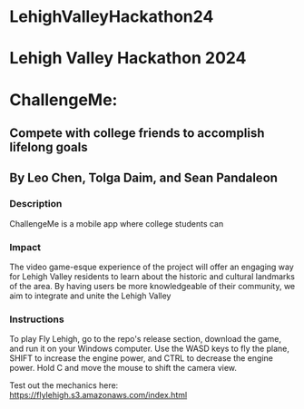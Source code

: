 # LehighValleyHackathon24

# Lehigh Valley Hackathon 2024
# ChallengeMe: 
## Compete with college friends to accomplish lifelong goals
## By Leo Chen, Tolga Daim, and Sean Pandaleon

### Description
ChallengeMe is a mobile app where college students can 

### Impact
The video game-esque experience of the project will offer an engaging way for Lehigh Valley residents to learn about the historic
and cultural landmarks of the area. By having users be more knowledgeable of their community, we aim to integrate and unite the 
Lehigh Valley 

### Instructions
To play Fly Lehigh, go to the repo's release section, download the game, and run it on your Windows computer.
Use the WASD keys to fly the plane, SHIFT to increase the engine power, and CTRL to decrease the engine power.
Hold C and move the mouse to shift the camera view.

Test out the mechanics here: https://flylehigh.s3.amazonaws.com/index.html
